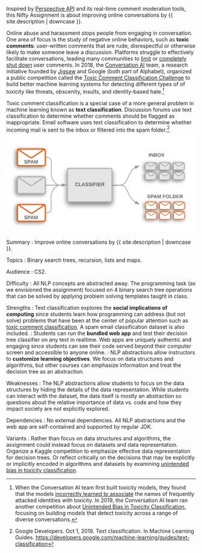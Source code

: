 Inspired by [Perspective API](https://www.perspectiveapi.com/) and its real-time comment moderation tools, this Nifty Assignment is about improving online conversations by {{ site.description | downcase }}.

Online abuse and harassment stops people from engaging in conversation. One area of focus is the study of negative online behaviors, such as **toxic comments**: user-written comments that are rude, disrespectful or otherwise likely to make someone leave a discussion. Platforms struggle to effectively facilitate conversations, leading many communities to [limit](https://meta.stackexchange.com/q/342779) or [completely shut down](https://en.wikipedia.org/wiki/R/The_Donald#Quarantine,_restriction,_ban_and_successor) user comments. In 2018, the [Conversation AI](https://conversationai.github.io/) team, a research initiative founded by [Jigsaw](https://jigsaw.google.com/) and Google (both part of Alphabet), organized a public competition called the [Toxic Comment Classification Challenge](https://www.kaggle.com/c/jigsaw-toxic-comment-classification-challenge) to build better machine learning systems for detecting different types of of toxicity like threats, obscenity, insults, and identity-based hate.[^1]

[^1]: When the Conversation AI team first built toxicity models, they found that the models [incorrectly learned to associate](https://medium.com/the-false-positive/unintended-bias-and-names-of-frequently-targeted-groups-8e0b81f80a23) the names of frequently attacked identities with toxicity. In 2019, the Conversation AI team ran another competition about [Unintended Bias in Toxicity Classification](https://www.kaggle.com/c/jigsaw-unintended-bias-in-toxicity-classification), focusing on building models that detect toxicity across a range of diverse conversations.

Toxic comment classification is a special case of a more general problem in machine learning known as **text classification**. Discussion forums use text classification to determine whether comments should be flagged as inappropriate. Email software uses text classification to determine whether incoming mail is sent to the inbox or filtered into the spam folder.[^2]

![Spam email classifier](spam-classifier.png)

[^2]: Google Developers. Oct 1, 2018. Text classification. In Machine Learning Guides. <https://developers.google.com/machine-learning/guides/text-classification>

Summary
: Improve online conversations by {{ site.description | downcase }}.

Topics
: Binary search trees, recursion, lists and maps.

Audience
: CS2.

Difficulty
: All NLP concepts are abstracted away. The programming task (as we envisioned the assignment) focused on 4 binary search tree operations that can be solved by applying problem solving templates taught in class.

Strengths
: Text classification explores the **social implications of computing** since students learn how programming can address (but not solve) problems that have been at the center of popular attention such as [toxic comment classification](https://www.kaggle.com/c/jigsaw-toxic-comment-classification-challenge/overview). A spam email classification dataset is also included.
: Students can run the **bundled web app** and test their decision tree classifier on any text in realtime. Web apps are uniquely authentic and engaging since students can see their code served beyond their computer screen and accessible to anyone online.
: NLP abstractions allow instructors to **customize learning objectives**. We focus on data structures and algorithms, but other courses can emphasize information and treat the decision tree as an abstraction.

Weaknesses
: The NLP abstractions allow students to focus on the data structures by hiding the details of the data representation. While students can interact with the dataset, the data itself is mostly an abstraction so questions about the relative importance of data vs. code and how they impact society are not explicitly explored.

Dependencies
: No external dependencies. All NLP abstractions and the web app are self-contained and supported by regular JDK.

Variants
: Rather than focus on data structures and algorithms, the assignment could instead focus on datasets and data representation. Organize a Kaggle competition to emphasize effective data representation for decision trees. Or reflect critically on the decisions that may be explicitly or implicitly encoded in algorithms and datasets by examining [unintended bias in toxicity classification](https://www.kaggle.com/c/jigsaw-unintended-bias-in-toxicity-classification).
